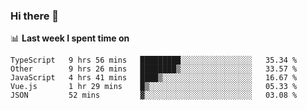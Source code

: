 ### Hi there 👋

<!--
**DBvc/DBvc** is a ✨ _special_ ✨ repository because its `README.md` (this file) appears on your GitHub profile.

Here are some ideas to get you started:

- 🔭 I’m currently working on ...
- 🌱 I’m currently learning ...
- 👯 I’m looking to collaborate on ...
- 🤔 I’m looking for help with ...
- 💬 Ask me about ...
- 📫 How to reach me: ...
- 😄 Pronouns: ...
- ⚡ Fun fact: ...
-->

📊 **Last week I spent time on**
<!--START_SECTION:waka-->
```text
TypeScript   9 hrs 56 mins   █████████░░░░░░░░░░░░░░░░   35.34 % 
Other        9 hrs 26 mins   ████████▒░░░░░░░░░░░░░░░░   33.57 % 
JavaScript   4 hrs 41 mins   ████▒░░░░░░░░░░░░░░░░░░░░   16.67 % 
Vue.js       1 hr 29 mins    █▒░░░░░░░░░░░░░░░░░░░░░░░   05.33 % 
JSON         52 mins         ▓░░░░░░░░░░░░░░░░░░░░░░░░   03.08 % 
```
<!--END_SECTION:waka-->
